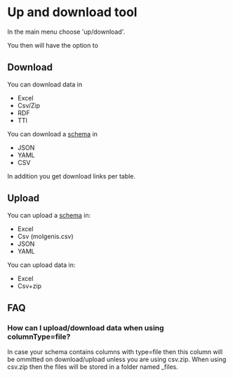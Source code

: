 # Up and download tool

In the main menu choose 'up/download'.

You then will have the option to

## Download

You can download data in

* Excel
* Csv/Zip
* RDF
* TTl

You can download a [schema](use_schema.md) in

* JSON
* YAML
* CSV

In addition you get download links per table.

## Upload

You can upload a [schema](use_schema.md) in:

* Excel
* Csv (molgenis.csv)
* JSON
* YAML

You can upload data in:

* Excel
* Csv+zip

## FAQ

### How can I upload/download data when using columnType=file?

In case your schema contains columns with type=file then this column will be ommitted on download/upload unless you are
using csv.zip. When using csv.zip then the files will be stored in a folder named _files.